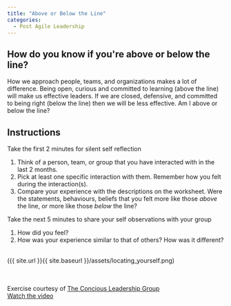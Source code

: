 ```yaml
---
title: "Above or Below the Line"
categories:
  - Post Agile Leadership
---
```


## How do you know if you're above or below the line?
How we approach people, teams, and organizations makes a lot of difference.  Being open, curious and committed to learning (above the line) will make us effective leaders.  If we are closed, defensive, and committed to being right (below the line) then we will be less effective.  Am I above or below the line?<br>
## Instructions

Take the first 2 minutes for silent self reflection
1. Think of a person, team, or group that you have interacted with in the last 2 months.
2. Pick at least one specific interaction with them.  Remember how you felt during the interaction(s).
3. Compare your experience with the descriptions on the worksheet.  Were the statements, behaviours, beliefs that you felt more like those *above* the line, or more like those *below* the line?

Take the next 5 minutes to share your self observations with your group
1. How did you feel?
2. How was your experience similar to that of others?  How was it different?

<br>
({{ site.url }}{{ site.baseurl }}/assets/locating_yourself.png)
<!-- <embed src="{{site.baseurl}}/assets/locating_yourself.pdf" type="application/pdf" width="100%"> -->

<br><br>
Exercise courtesy of [The Concious Leadership Group](https://conscious.is)<br>
[Watch the video](https://youtu.be/fLqzYDZAqCI)